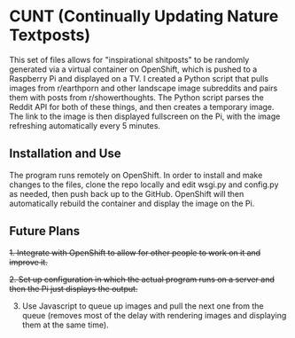 # CUNT (Continually Updating Nature Textposts)
This set of files allows for "inspirational shitposts" to be randomly generated via a virtual container on OpenShift, which is pushed to a Raspberry Pi and displayed on a TV. I created a Python script that pulls images from r/earthporn and other landscape image subreddits and pairs them with posts from r/showerthoughts. The Python script parses the Reddit API for both of these things, and then creates a temporary image. The link to the image is then displayed fullscreen on the Pi, with the image refreshing automatically every 5 minutes.

## Installation and Use
The program runs remotely on OpenShift. In order to install and make changes to the files, clone the repo locally and edit wsgi.py and config.py as needed, then push back up to the GitHub. OpenShift will then automatically rebuild the container and display the image on the Pi.

## Future Plans
~~1. Integrate with OpenShift to allow for other people to work on it and improve it.~~

~~2. Set up configuration in which the actual program runs on a server and then the Pi just displays the output.~~

3. Use Javascript to queue up images and pull the next one from the queue (removes most of the delay with rendering images and displaying them at the same time).
